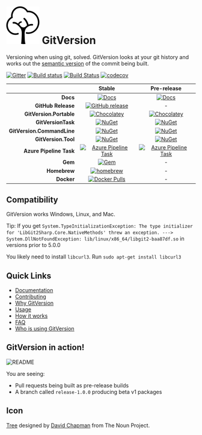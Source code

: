 <h1>
    <img src="docs/img/package_icon.svg" alt="Tree" height="100">
    GitVersion
</h1>

Versioning when using git, solved. GitVersion looks at your git history and
works out the [semantic version][semver] of the commit being built.

[![Gitter][gitter-badge]][gitter]
[![Build status][appveyor-badge]][appveyor]
[![Build Status][azure-pipeline-badge]][azure-pipeline]
[![codecov][codecov-badge]][codecov]

|                                       |                Stable                                              |                                Pre-release                                 |
| ------------------------------------: | :----------------------------------------------------------------: | :------------------------------------------------------------------------: |
|                              **Docs** |       [![Docs][docs-badge]][docs]                                  |                   [![Docs][docs-pre-badge]][docs-pre]                      |
|                    **GitHub Release** |   [![GitHub release][gh-rel-badge]][gh-rel]                        |                                     -                                      |
|               **GitVersion.Portable** |   [![Chocolatey][choco-badge]][choco]                              |                  [![Chocolatey][choco-pre-badge]][choco]                   |
|                    **GitVersionTask** |       [![NuGet][gvt-badge]][gvt]                                   |                      [![NuGet][gvt-pre-badge]][gvt]                        |
|            **GitVersion.CommandLine** |       [![NuGet][gvcl-badge]][gvcl]                                 |                      [![NuGet][gvcl-pre-badge]][gvcl]                      |
|                   **GitVersion.Tool** |       [![NuGet][gvgt-badge]][gvgt]                                 |                      [![NuGet][gvgt-pre-badge]][gvgt]                      |
|               **Azure Pipeline Task** | [![Azure Pipeline Task][az-pipeline-task-badge]][az-pipeline-task] | [![Azure Pipeline Task][az-pipeline-task-pre-badge]][az-pipeline-task-pre] |
|                               **Gem** |         [![Gem][gem-badge]][gem]                                   |                                     -                                      |
|                          **Homebrew** |     [![homebrew][brew-badge]][brew]                                |                                     -                                      |
|                            **Docker** | [![Docker Pulls][dockerhub-badge]][dockerhub]                      |                                     -                                      |

## Compatibility

GitVersion works Windows, Linux, and Mac.

Tip: If you get `System.TypeInitializationException: The type initializer for
'LibGit2Sharp.Core.NativeMethods' threw an exception. --->
System.DllNotFoundException: lib/linux/x86_64/libgit2-baa87df.so` in versions prior to 5.0.0

You likely need to install `libcurl3`. Run `sudo apt-get install libcurl3`

## Quick Links

- [Documentation][docs]
- [Contributing][contribute]
- [Why GitVersion][why]
- [Usage][usage]
- [How it works][how]
- [FAQ][faq]
- [Who is using GitVersion][who]

## GitVersion in action!

![README][gv-in-action]

You are seeing:

- Pull requests being built as pre-release builds
- A branch called `release-1.0.0` producing beta v1 packages

## Icon

<a href="https://thenounproject.com/term/tree/13389/" target="_blank">Tree</a>
designed by <a href="http://thenounproject.com/david.chapman" target="_blank">David Chapman</a>
from The Noun Project.

[semver]:                          http://semver.org
[gitter]:                          https://gitter.im/GitTools/GitVersion?utm_source=badge&utm_medium=badge&utm_campaign=pr-badge&utm_content=badge
[gitter-badge]:                    https://badges.gitter.im/Join+Chat.svg
[appveyor]:                        https://ci.appveyor.com/project/GitTools/gitversion/branch/master
[appveyor-badge]:                  https://ci.appveyor.com/api/projects/status/sxje0wht0cscmn7w/branch/master?svg=true
[azure-pipeline]:                  https://dev.azure.com/GitTools/GitVersion/_build/latest?definitionId=1
[azure-pipeline-badge]:            https://dev.azure.com/GitTools/GitVersion/_apis/build/status/GitTools.GitVersion
[travis]:                          https://travis-ci.org/GitTools/GitVersion
[travis-badge]:                    https://travis-ci.org/GitTools/GitVersion.svg?branch=master
[codecov]:                         https://codecov.io/gh/GitTools/GitVersion
[codecov-badge]:                   https://codecov.io/gh/GitTools/GitVersion/branch/master/graph/badge.svg
[docs]:                            http://gitversion.readthedocs.org/en/stable/
[docs-badge]:                      https://readthedocs.org/projects/gitversion/badge/?version=stable
[docs-pre]:                        http://gitversion.readthedocs.org/en/latest/
[docs-pre-badge]:                  https://readthedocs.org/projects/gitversion/badge/?version=latest
[gh-rel]:                          https://github.com/GitTools/GitVersion/releases/latest
[gh-rel-badge]:                    https://img.shields.io/github/release/gittools/gitversion.svg
[choco]:                           https://chocolatey.org/packages/GitVersion.Portable
[choco-badge]:                     https://img.shields.io/chocolatey/v/gitversion.portable.svg
[choco-pre-badge]:                 https://img.shields.io/chocolatey/vpre/gitversion.portable.svg
[gvt]:                             https://www.nuget.org/packages/GitVersionTask
[gvt-badge]:                       https://img.shields.io/nuget/v/GitVersionTask.svg
[gvt-pre-badge]:                   https://img.shields.io/nuget/vpre/GitVersionTask.svg
[gvcl]:                            https://www.nuget.org/packages/GitVersion.CommandLine
[gvcl-badge]:                      https://img.shields.io/nuget/v/GitVersion.CommandLine.svg
[gvcl-pre-badge]:                  https://img.shields.io/nuget/vpre/GitVersion.CommandLine.svg
[gvgt]:                            https://www.nuget.org/packages/GitVersion.Tool
[gvgt-badge]:                      https://img.shields.io/nuget/v/GitVersion.Tool.svg
[gvgt-pre-badge]:                  https://img.shields.io/nuget/vpre/GitVersion.Tool.svg
[gem-badge]:                       https://img.shields.io/gem/v/gitversion.svg
[gem]:                             https://rubygems.org/gems/gitversion
[brew]:                            http://brew.sh/
[brew-badge]:                      https://img.shields.io/homebrew/v/gitversion.svg
[contribute]:                      https://github.com/GitTools/GitVersion/blob/master/CONTRIBUTING.md
[why]:                             http://gitversion.readthedocs.org/en/latest/why
[usage]:                           http://gitversion.readthedocs.org/en/latest/usage/usage/
[how]:                             http://gitversion.readthedocs.org/en/latest/more-info/how-it-works/
[faq]:                             http://gitversion.readthedocs.org/en/latest/faq/
[who]:                             http://gitversion.readthedocs.org/en/latest/who/
[gv-in-action]:                    https://raw.github.com/GitTools/GitVersion/master/docs/img/README.png
[dockerhub]:                       https://hub.docker.com/r/gittools/gitversion/
[dockerhub-badge]:                 https://img.shields.io/docker/pulls/gittools/gitversion.svg
[az-pipeline-task]:                https://marketplace.visualstudio.com/items?itemName=GitTools.usegitversion
[az-pipeline-task-badge]:          https://img.shields.io/visual-studio-marketplace/v/GitTools.usegitversion.svg?label=vsix
[az-pipeline-task-pre]:            https://marketplace.visualstudio.com/items?itemName=GitTools.usegitversion-preview
[az-pipeline-task-pre-badge]:      https://img.shields.io/visual-studio-marketplace/v/GitTools.usegitversion-preview.svg?label=vsix
